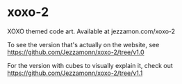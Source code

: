# xoxo-2
XOXO themed code art. Available at jezzamon.com/xoxo-2

To see the version that's actually on the website, see https://github.com/Jezzamonn/xoxo-2/tree/v1.0

For the version with cubes to visually explain it, check out https://github.com/Jezzamonn/xoxo-2/tree/v1.1
